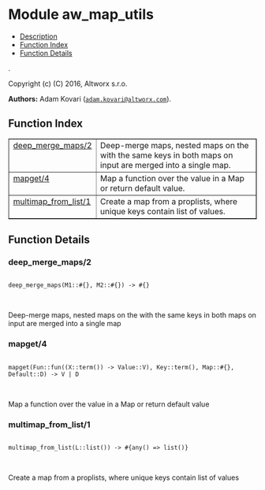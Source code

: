 

# Module aw_map_utils #
* [Description](#description)
* [Function Index](#index)
* [Function Details](#functions)

.

Copyright (c) (C) 2016, Altworx s.r.o.

__Authors:__ Adam Kovari ([`adam.kovari@altworx.com`](mailto:adam.kovari@altworx.com)).

<a name="index"></a>

## Function Index ##


<table width="100%" border="1" cellspacing="0" cellpadding="2" summary="function index"><tr><td valign="top"><a href="#deep_merge_maps-2">deep_merge_maps/2</a></td><td>Deep-merge maps, nested maps on the with the same keys in both maps on input are merged into a single map.</td></tr><tr><td valign="top"><a href="#mapget-4">mapget/4</a></td><td>Map a function over the value in a Map or return default value.</td></tr><tr><td valign="top"><a href="#multimap_from_list-1">multimap_from_list/1</a></td><td>Create a map from a proplists, where unique keys contain list of values.</td></tr></table>


<a name="functions"></a>

## Function Details ##

<a name="deep_merge_maps-2"></a>

### deep_merge_maps/2 ###

<pre><code>
deep_merge_maps(M1::#{}, M2::#{}) -&gt; #{}
</code></pre>
<br />

Deep-merge maps, nested maps on the with the same keys in both maps on input are merged into a single map

<a name="mapget-4"></a>

### mapget/4 ###

<pre><code>
mapget(Fun::fun((X::term()) -&gt; Value::V), Key::term(), Map::#{}, Default::D) -&gt; V | D
</code></pre>
<br />

Map a function over the value in a Map or return default value

<a name="multimap_from_list-1"></a>

### multimap_from_list/1 ###

<pre><code>
multimap_from_list(L::list()) -&gt; #{any() =&gt; list()}
</code></pre>
<br />

Create a map from a proplists, where unique keys contain list of values

